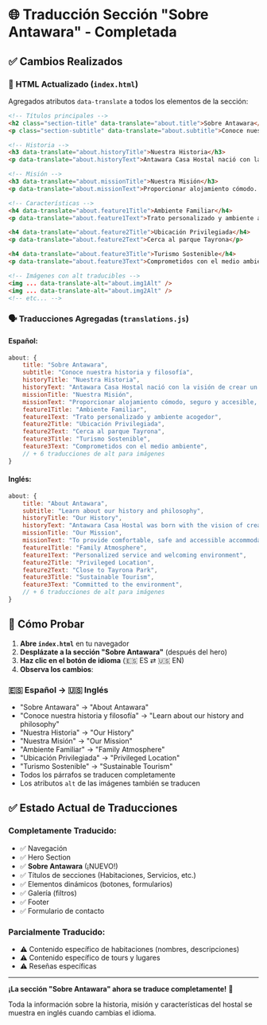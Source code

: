 # 🌐 Traducción Sección "Sobre Antawara" - Completada

## ✅ Cambios Realizados

### 📝 **HTML Actualizado** (`index.html`)

Agregados atributos `data-translate` a todos los elementos de la sección:

```html
<!-- Títulos principales -->
<h2 class="section-title" data-translate="about.title">Sobre Antawara</h2>
<p class="section-subtitle" data-translate="about.subtitle">Conoce nuestra historia y filosofía</p>

<!-- Historia -->
<h3 data-translate="about.historyTitle">Nuestra Historia</h3>
<p data-translate="about.historyText">Antawara Casa Hostal nació con la visión...</p>

<!-- Misión -->
<h3 data-translate="about.missionTitle">Nuestra Misión</h3>
<p data-translate="about.missionText">Proporcionar alojamiento cómodo...</p>

<!-- Características -->
<h4 data-translate="about.feature1Title">Ambiente Familiar</h4>
<p data-translate="about.feature1Text">Trato personalizado y ambiente acogedor</p>

<h4 data-translate="about.feature2Title">Ubicación Privilegiada</h4>
<p data-translate="about.feature2Text">Cerca al parque Tayrona</p>

<h4 data-translate="about.feature3Title">Turismo Sostenible</h4>
<p data-translate="about.feature3Text">Comprometidos con el medio ambiente</p>

<!-- Imágenes con alt traducibles -->
<img ... data-translate-alt="about.img1Alt" />
<img ... data-translate-alt="about.img2Alt" />
<!-- etc... -->
```

### 🗣️ **Traducciones Agregadas** (`translations.js`)

#### **Español:**
```javascript
about: {
    title: "Sobre Antawara",
    subtitle: "Conoce nuestra historia y filosofía",
    historyTitle: "Nuestra Historia",
    historyText: "Antawara Casa Hostal nació con la visión de crear un espacio acogedor donde los viajeros puedan sentirse como en casa. Con años de experiencia en hospitalidad, nos dedicamos a brindar un servicio personalizado y de calidad.",
    missionTitle: "Nuestra Misión", 
    missionText: "Proporcionar alojamiento cómodo, seguro y accesible, creando experiencias memorables para nuestros huéspedes mientras promueven el turismo local y sostenible.",
    feature1Title: "Ambiente Familiar",
    feature1Text: "Trato personalizado y ambiente acogedor",
    feature2Title: "Ubicación Privilegiada",
    feature2Text: "Cerca al parque Tayrona", 
    feature3Title: "Turismo Sostenible",
    feature3Text: "Comprometidos con el medio ambiente",
    // + 6 traducciones de alt para imágenes
}
```

#### **Inglés:**
```javascript
about: {
    title: "About Antawara",
    subtitle: "Learn about our history and philosophy",
    historyTitle: "Our History",
    historyText: "Antawara Casa Hostal was born with the vision of creating a welcoming space where travelers can feel at home. With years of experience in hospitality, we are dedicated to providing personalized and quality service.",
    missionTitle: "Our Mission",
    missionText: "To provide comfortable, safe and accessible accommodation, creating memorable experiences for our guests while promoting local and sustainable tourism.",
    feature1Title: "Family Atmosphere",
    feature1Text: "Personalized service and welcoming environment",
    feature2Title: "Privileged Location", 
    feature2Text: "Close to Tayrona Park",
    feature3Title: "Sustainable Tourism",
    feature3Text: "Committed to the environment",
    // + 6 traducciones de alt para imágenes
}
```

## 🧪 **Cómo Probar**

1. **Abre `index.html`** en tu navegador
2. **Desplázate a la sección "Sobre Antawara"** (después del hero)
3. **Haz clic en el botón de idioma** (🇪🇸 ES ⇄ 🇺🇸 EN)
4. **Observa los cambios**:

### 🇪🇸 **Español** → 🇺🇸 **Inglés**
- "Sobre Antawara" → "About Antawara"
- "Conoce nuestra historia y filosofía" → "Learn about our history and philosophy"
- "Nuestra Historia" → "Our History"
- "Nuestra Misión" → "Our Mission"
- "Ambiente Familiar" → "Family Atmosphere"
- "Ubicación Privilegiada" → "Privileged Location"
- "Turismo Sostenible" → "Sustainable Tourism"
- Todos los párrafos se traducen completamente
- Los atributos `alt` de las imágenes también se traducen

## ✅ **Estado Actual de Traducciones**

### **Completamente Traducido:**
- ✅ Navegación
- ✅ Hero Section  
- ✅ **Sobre Antawara** (¡NUEVO!)
- ✅ Títulos de secciones (Habitaciones, Servicios, etc.)
- ✅ Elementos dinámicos (botones, formularios) 
- ✅ Galería (filtros)
- ✅ Footer
- ✅ Formulario de contacto

### **Parcialmente Traducido:**
- ⚠️ Contenido específico de habitaciones (nombres, descripciones)
- ⚠️ Contenido específico de tours y lugares
- ⚠️ Reseñas específicas

---

**¡La sección "Sobre Antawara" ahora se traduce completamente!** 🎉

Toda la información sobre la historia, misión y características del hostal se muestra en inglés cuando cambias el idioma.